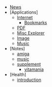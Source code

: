 * [News](./)
* [Applications]
	* [Internet](/application/internet.md)
		* [Bookmarks](/application/internetBookmarks.md)
	* [PDF](/application/pdf.md)
	* [Misc Explorer](/application/misc.md)
	* [Image](/application/image.md)
	* [Music](/application/music.md)
* [Notes]
	* [amiga](/notes/amiga.md)
	* [music](/notes/music.md)
	* [supplement](/notes/supplement.md)
		* [vitamania](/notes/supplementVitamania.md)
* [Health]
	* [introduction](/health/introduction.md)